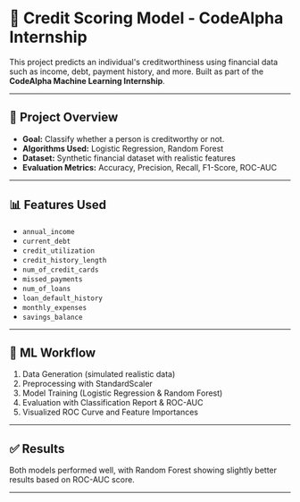 # 🏦 Credit Scoring Model - CodeAlpha Internship

This project predicts an individual's creditworthiness using financial data such as income, debt, payment history, and more. Built as part of the **CodeAlpha Machine Learning Internship**.

---

## 🚀 Project Overview

- **Goal:** Classify whether a person is creditworthy or not.
- **Algorithms Used:** Logistic Regression, Random Forest
- **Dataset:** Synthetic financial dataset with realistic features
- **Evaluation Metrics:** Accuracy, Precision, Recall, F1-Score, ROC-AUC

---

## 📊 Features Used

- `annual_income`
- `current_debt`
- `credit_utilization`
- `credit_history_length`
- `num_of_credit_cards`
- `missed_payments`
- `num_of_loans`
- `loan_default_history`
- `monthly_expenses`
- `savings_balance`

---

## 🧠 ML Workflow

1. Data Generation (simulated realistic data)
2. Preprocessing with StandardScaler
3. Model Training (Logistic Regression & Random Forest)
4. Evaluation with Classification Report & ROC-AUC
5. Visualized ROC Curve and Feature Importances

---



## ✅ Results

Both models performed well, with Random Forest showing slightly better results based on ROC-AUC score.

---
